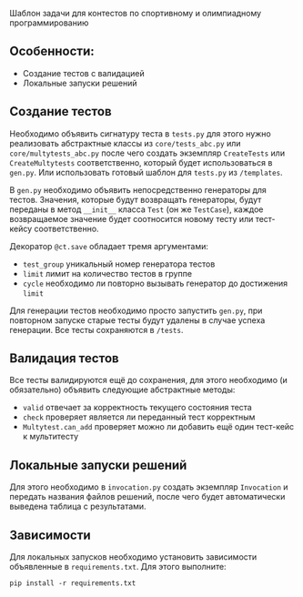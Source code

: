 Шаблон задачи для контестов по спортивному и олимпиадному программированию


## Особенности:
- Создание тестов с валидацией
- Локальные запуски решений


## Создание тестов

Необходимо объявить сигнатуру теста в `tests.py` для этого нужно реализовать абстрактные классы из `core/tests_abc.py` или `core/multytests_abc.py` после чего создать экземпляр `CreateTests` или `CreateMultytests` соответственно, который будет использоваться в `gen.py`. Или использовать готовый шаблон для `tests.py` из `/templates`.

В `gen.py` необходимо объявить непосредственно генераторы для тестов. Значения, которые будут возвращать генераторы, будут переданы в метод `__init__` класса `Test` (он же `TestCase`), каждое возвращаемое значение будет соотносится новому тесту или тест-кейсу соответственно.

Декоратор `@ct.save` обладает тремя аргументами:
- `test_group` уникальный номер генератора тестов
- `limit` лимит на количество тестов в группе
- `cycle` необходимо ли повторно вызывать генератор до достижения `limit`

Для генерации тестов необходимо просто запустить `gen.py`, при повторном запуске старые тесты будут удалены в случае успеха генерации. Все тесты сохраняются в `/tests`.

## Валидация тестов

Все тесты валидируются ещё до сохранения, для этого необходимо (и обязательно) объявить следующие абстрактные методы:
- `valid` отвечает за корректность текущего состояния теста
- `check` проверяет является ли переданный тест корректным
- `Multytest.can_add` проверяет можно ли добавить ещё один тест-кейс к мультитесту

## Локальные запуски решений

Для этого необходимо в `invocation.py` создать экземпляр `Invocation` и передать названия файлов решений, после чего будет автоматически выведена таблица с результатами.

## Зависимости

Для локальных запусков необходимо установить зависимости объявленные в `requirements.txt`. Для этого выполните:
```
pip install -r requirements.txt
```

